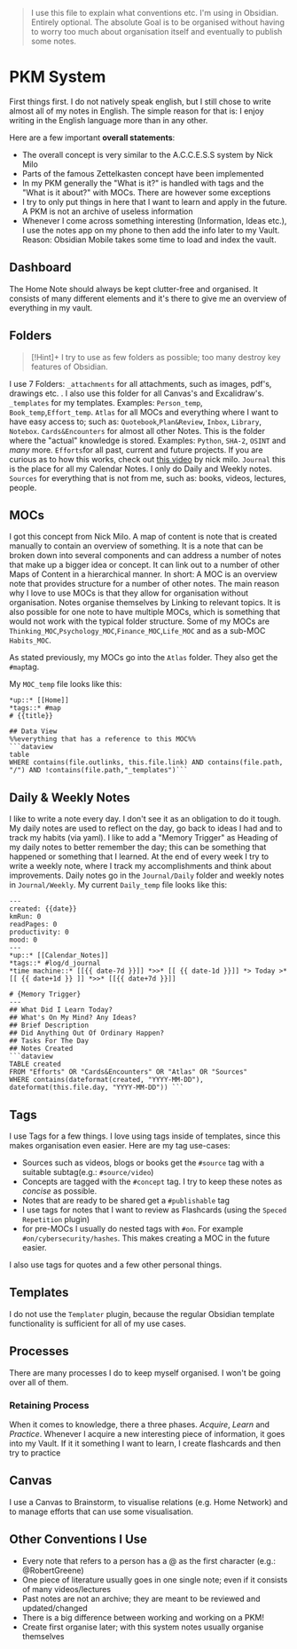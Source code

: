 >I use this file to explain what conventions etc. I'm using in Obsidian. Entirely optional.
>The absolute Goal is to be organised without having to worry too much about organisation itself and eventually to publish some notes.
# PKM System
First things first. I do not natively speak english, but I still chose to write almost all of my notes in English. The simple reason for that is: I enjoy writing in the English language more than in any other.

Here are a few important **overall statements**:
- The overall concept is very similar to the A.C.C.E.S.S system by Nick Milo
- Parts of the famous Zettelkasten concept have been implemented
- In my PKM generally the "What is it?" is handled with tags and the "What is it about?" with MOCs. There are however some exceptions
- I try to only put things in here that I want to learn and apply in the future. A PKM is not an archive of useless information
- Whenever I come across something interesting (Information, Ideas etc.), I use the notes app on my phone to then add the info later to my Vault. Reason: Obsidian Mobile takes some time to load and index the vault.


## Dashboard
The Home Note should always be kept clutter-free and organised. It consists of many different elements and it's there to give me an overview of everything in my vault. 

## Folders
>[!Hint]+ I try to use as few folders as possible; too many destroy key features of Obsidian.

I use 7 Folders:
`_attachments` for all attachments, such as images, pdf's, drawings etc. . I also use this folder for all Canvas's and Excalidraw's.
`_templates` for my templates. Examples: `Person_temp`, `Book_temp`,`Effort_temp`.
`Atlas` for all MOCs and everything where I want to have easy access to; such as: `Quotebook`,`Plan&Review`, `Inbox`, `Library`, `Notebox`.
`Cards&Encounters` for almost all other Notes. This is the folder where the "actual" knowledge is stored. Examples: `Python`, `SHA-2`, `OSINT` and *many* more.
`Efforts`for all past, current and future projects. If you are curious as to how this works, check out [this video](https://youtu.be/Ew7ZBu4r8vg?si=Aw8yqk-j0xQnmv02) by nick milo.
`Journal` this is the place for all my Calendar Notes. I only do Daily and Weekly notes.
`Sources` for everything that is not from me, such as: books, videos, lectures, people.
## MOCs
I got this concept from Nick Milo. A map of content is note that is created manually to contain an overview of something. It is a note that can be broken down into several components and can address a number of notes that make up a bigger idea or concept. It can link out to a number of other Maps of Content in a hierarchical manner. In short: A MOC is an overview note that provides structure for a number of other notes. The main reason why I love to use MOCs is that they allow for organisation without organisation. Notes organise themselves by Linking to relevant topics. It is also possible for one note to have multiple MOCs, which is something that would not work with the typical folder structure. Some of my MOCs are `Thinking_MOC`,`Psychology_MOC`,`Finance_MOC`,`Life_MOC` and as a sub-MOC `Habits_MOC`. 

As stated previously, my MOCs go into the `Atlas` folder. They also get the `#map`tag.

My `MOC_temp` file looks like this:
```
*up::* [[Home]]
*tags::* #map
# {{title}}

## Data View
%%everything that has a reference to this MOC%%
```dataview
table
WHERE contains(file.outlinks, this.file.link) AND contains(file.path, "/") AND !contains(file.path,"_templates")```
```

## Daily & Weekly Notes
I like to write a note every day. I don't see it as an obligation to do it tough. My daily notes are used to reflect on the day, go back to ideas I had and to track my habits (via yaml). I like to add a "Memory Trigger" as Heading of my daily notes to better remember the day; this can be something that happened or something that I learned.
At the end of every week I try to write a weekly note, where I track my accomplishments and think about improvements.
Daily notes go in the `Journal/Daily` folder and weekly notes in `Journal/Weekly`.
My current `Daily_temp` file looks like this:
```
---
created: {{date}}
kmRun: 0
readPages: 0
productivity: 0
mood: 0
---
*up::* [[Calendar_Notes]]
*tags::* #log/d_journal 
*time machine::* [[{{ date-7d }}]] *>>* [[ {{ date-1d }}]] *> Today >* [[ {{ date+1d }} ]] *>>* [[{{ date+7d }}]] 

# {Memory Trigger}
---
## What Did I Learn Today?
## What's On My Mind? Any Ideas?
## Brief Description
## Did Anything Out Of Ordinary Happen?
## Tasks For The Day
## Notes Created
```dataview
TABLE created
FROM "Efforts" OR "Cards&Encounters" OR "Atlas" OR "Sources"
WHERE contains(dateformat(created, "YYYY-MM-DD"), dateformat(this.file.day, "YYYY-MM-DD")) ```
```

## Tags
I use Tags for a few things. I love using tags inside of templates, since this makes organisation even easier.
Here are my tag use-cases:
- Sources such as videos, blogs or books get the `#source` tag with a suitable subtag(e.g.: `#source/video`)
- Concepts are tagged with the `#concept` tag. I try to keep these notes as *concise* as possible.
- Notes that are ready to be shared get a `#publishable` tag
- I use tags for notes that I want to review as Flashcards (using the `Speced Repetition` plugin)
- for pre-MOCs I usually do nested tags with `#on`. For example `#on/cybersecurity/hashes`. This makes creating a MOC in the future easier.

I also use tags for quotes and a few other personal things.
## Templates
I do not use the `Templater` plugin, because the regular Obsidian template functionality is sufficient for all of my use cases. 

## Processes
There are many processes I do to keep myself organised. I won't be going over all of them.
### Retaining Process
When it comes to knowledge, there a three phases. *Acquire*, *Learn* and *Practice*. 
Whenever I acquire a new interesting piece of information, it goes into my Vault. If it it something I want to learn, I create flashcards and then try to practice 
## Canvas
I use a Canvas to Brainstorm, to visualise relations (e.g. Home Network) and to manage efforts that can use some visualisation.

## Other Conventions I Use
- Every note that refers to a person has a @ as the first character (e.g.: @RobertGreene)
- One piece of literature usually goes in one single note; even if it consists of many videos/lectures
- Past notes are not an archive; they are meant to be reviewed and updated/changed
- There is a big difference between working and working on a PKM!
- Create first organise later; with this system notes usually organise themselves
